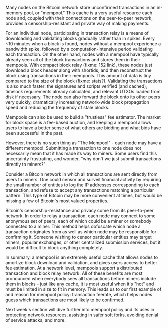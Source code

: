 <!--
  300 to 1000 words
  put title in main newsletter
  put links in this file
  for any subheads use h3 (i.e., ###)
  illustrations welcome (max width 800px)
  if uncertain about anything, just do what seems best and harding will edit
-->

Many nodes on the Bitcoin network store unconfirmed transactions in an
in-memory pool, or "mempool." This cache is a very useful resource
each node and, coupled with their connections on the peer-to-peer
network, provides a censorship-resistant and private way of making
payments.

For an individual node, participating in transaction relay is a means
of downloading and validating blocks gradually rather than in spikes.
Every ~10 minutes when a block is found, nodes without a mempool
experience a bandwidth spike, followed by a computation-intensive
period validating each transaction.  On the other hand, nodes with a
mempool have typically already seen all of the block transactions and
stores them in their mempools. With compact block relay (fixme: 152
link), these nodes just download a block header along with shortids,
and then reconstruct the block using transactions in their mempools.
This amount of data is tiny compared to the size of the block (fixme:
stats?).  Validating the transactions is also much faster: the
signatures and scripts verified (and cached), timelock requirements
already calculated, and relevant UTXOs loaded from disk if necessary.
The node can also forward the block onto its other peers very quickly,
dramatically increasing network-wide block propagation speed and
reducing the frequency of stale blocks.

Mempools can also be used to build a "trustless" fee estimator. The
market for block space is a fee-based auction, and keeping a mempool
allows users to have a better sense of what others are bidding and
what bids have been successful in the past.

However, there is no such thing as "The Mempool" - each node may have
a different mempool. Submitting a transaction to one node does not
necessarily mean that it has made its way to miners. Some users find
this uncertainty frustrating, and wonder, "why don't we just submit
transactions directly to miners?"

Consider a Bitcoin network in which all transactions are sent directly
from users to miners. One could censor and surveil financial activity
by requiring the small number of entities to log the IP addresses
corresponding to each transaction, and refuse to accept any
transactions matching a particular pattern. This type of Bitcoin may
be more convenient at times, but would be missing a few of Bitcoin's
most valued properties.

Bitcoin's censorship-resistance and privacy come from its peer-to-peer
network. In order to relay a transaction, each node may connect to
some anonymous set of peers, each of which could be a miner or
somebody connected to a miner. This method helps obfuscate which node
a transaction originates from as well as which node may be responsible
for confirming it. Someone wishing to censor particular entities may
target miners, popular exchanges, or other centralized submission
services, but it would be difficult to block anything completely.

In summary, a mempool is an extremely useful cache that allows nodes
to amortize block download and validation, and gives users access to
better fee estimation. At a network level, mempools support a
distributed transaction and block relay network. All of these benefits
are most pronounced when everybody sees all transactions before miners
include them in blocks - just like any cache, it is most useful when
it's "hot" and must be limited in size to fit in memory. This leads us
to our first example of and reason for mempool policy: transaction
feerate, which helps nodes guess which transactions are most likely to
be confirmed.

Next week's section will dive further into mempool policy and its uses
in protecting network resources, assisting in safer soft forks,
avoiding denial of service attacks, and more.
